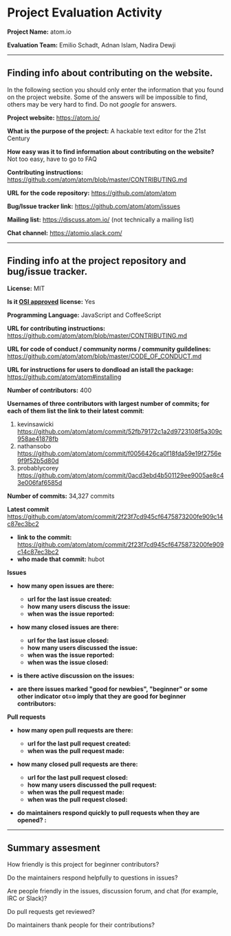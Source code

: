# Project Evaluation Activity



__Project Name:__  atom.io

__Evaluation Team:__ Emilio Schadt, Adnan Islam, Nadira Dewji

---

## Finding info about contributing on the website. 

In the following section you should only enter the information that you 
found on the project website. Some of the answers will be impossible to find, others
may be very hard to find. Do not _google_ for answers. 

__Project website:__ https://atom.io/

__What is the purpose of the project:__ A hackable text editor for the 21st Century







__How easy was it to find information about contributing on the website?__ Not too easy, have to go to FAQ






__Contributing instructions:__ https://github.com/atom/atom/blob/master/CONTRIBUTING.md

__URL for the code repository:__ https://github.com/atom/atom

__Bug/Issue tracker link:__ https://github.com/atom/atom/issues

__Mailing list:__ https://discuss.atom.io/ (not technically a mailing list)

__Chat channel:__ https://atomio.slack.com/



---

## Finding info at the project repository and bug/issue tracker.

__License:__ MIT

__Is it [OSI approved](https://opensource.org/licenses/alphabetical) license:__ Yes

__Programming Language:__ JavaScript and CoffeeScript

__URL for contributing instructions:__ https://github.com/atom/atom/blob/master/CONTRIBUTING.md

__URL for code of conduct / community norms / community guildelines:__ https://github.com/atom/atom/blob/master/CODE_OF_CONDUCT.md

__URL for instructions for users to dondload an istall the package:__ https://github.com/atom/atom#installing

__Number of contributors:__ 400

__Usernames of three contributors with largest number of commits; for
each of them list the link to their latest commit__:

1. kevinsawicki https://github.com/atom/atom/commit/52fb79172c1a2d9723108f5a309c958ae41878fb
2. nathansobo https://github.com/atom/atom/commit/f0056426ca0f18fda59e19f2756e9f9f52b5d80d
3. probablycorey https://github.com/atom/atom/commit/0acd3ebd4b501129ee9005ae8c43e006faf6585d

__Number of commits:__  34,327 commits

__Latest commit__ https://github.com/atom/atom/commit/2f23f7cd945cf6475873200fe909c14c87ec3bc2
    
- __link to the commit:__ https://github.com/atom/atom/commit/2f23f7cd945cf6475873200fe909c14c87ec3bc2
- __who made that commit:__ hubot


__Issues__

- __how many open issues are there:__ 
    - __url for the last issue created:__
    - __how many users discuss the issue:__
    - __when was the issue reported:__

- __how many closed issues are there:__
    - __url for the last issue closed:__
    - __how many users discussed the issue:__
    - __when was the issue reported:__
    - __when was the issue closed:__ 
    
- __is there active discussion on the issues:__ 



- __are there issues marked "good for newbies", "beginner" or some other indicator ot=o imply that they
are good for beginner contributors:__ 



__Pull requests__

- __how many open pull requests are there:__ 
    - __url for the last pull request created:__
    - __when was the pull request made:__

- __how many closed pull requests are there:__
    - __url for the last pull request closed:__
    - __how many users discussed the pull request:__
    - __when was the pull request made:__
    - __when was the pull request closed:__ 
    
- __do maintainers respond quickly to pull requests when they are opened? :__ 





---


## Summary assesment
How friendly is this project for beginner contributors? 


Do the maintainers respond helpfully to questions in issues?


Are people friendly in the issues, discussion forum, and chat (for example, IRC or Slack)?



Do pull requests get reviewed?



Do maintainers thank people for their contributions?


